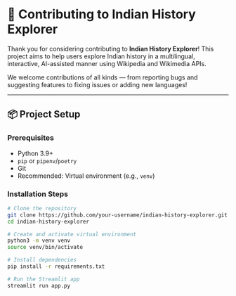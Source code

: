 # 🤝 Contributing to Indian History Explorer

Thank you for considering contributing to **Indian History Explorer**! This project aims to help users explore Indian history in a multilingual, interactive, AI-assisted manner using Wikipedia and Wikimedia APIs.

We welcome contributions of all kinds — from reporting bugs and suggesting features to fixing issues or adding new languages!

---

## 📦 Project Setup

### Prerequisites

- Python 3.9+
- `pip` or `pipenv`/`poetry`
- Git
- Recommended: Virtual environment (e.g., `venv`)

### Installation Steps

```bash
# Clone the repository
git clone https://github.com/your-username/indian-history-explorer.git
cd indian-history-explorer

# Create and activate virtual environment
python3 -m venv venv
source venv/bin/activate

# Install dependencies
pip install -r requirements.txt

# Run the Streamlit app
streamlit run app.py
